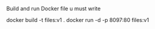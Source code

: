 Build and run Docker file u must write

docker build -t  files:v1 .
docker run -d -p 8097:80 files:v1
